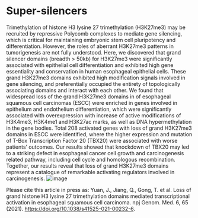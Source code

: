 # Super-silencers

Trimethylation of histone H3 lysine 27 trimethylation (H3K27me3) may be recruited by repressive Polycomb complexes to mediate gene silencing, which is critical for maintaining embryonic stem cell pluripotency and differentiation. However, the roles of aberrant H3K27me3 patterns in tumorigenesis are not fully understood. Here, we discovered that grand silencer domains (breadth > 50kb) for H3K27me3 were significantly associated with epithelial cell differentiation and exhibited high gene essentiality and conservation in human esophageal epithelial cells. These grand H3K27me3 domains exhibited high modification signals involved in gene silencing, and preferentially occupied the entirety of topologically associating domains and interact with each other. We found that widespread loss of the grand H3K27me3 domains in of esophageal squamous cell carcinomas (ESCC) were enriched in genes involved in epithelium and endothelium differentiation, which were significantly associated with overexpression with increase of active modifications of H3K4me3, H3K4me1 and H3K27ac marks, as well as DNA hypermethylation in the gene bodies. Total 208 activated genes with loss of grand H3K27me3 domains in ESCC were identified, where the higher expression and mutation of T-Box Transcription Factor 20 (TBX20) were associated with worse patients’ outcomes. Our results showed that knockdown of TBX20 may led to a striking defect in esophageal cancer cell growth and carcinogenesis related pathway, including cell cycle and homologous recombination. Together, our results reveal that loss of grand H3K27me3 domains represent a catalogue of remarkable activating regulators involved in carcinogenesis.
![image](https://github.com/user-attachments/assets/866892fd-d2fe-4be6-ba2b-c5a87789b3c8)

Please cite this article in press as: Yuan, J., Jiang, Q., Gong, T. et al. Loss of grand histone H3 lysine 27 trimethylation domains mediated transcriptional activation in esophageal squamous cell carcinoma. npj Genom. Med. 6, 65 (2021). https://doi.org/10.1038/s41525-021-00232-6.
